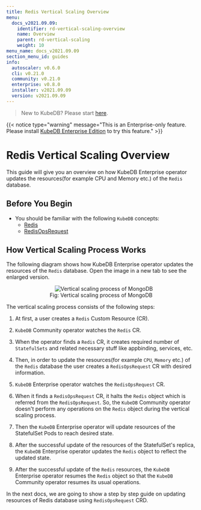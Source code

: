 ```yaml
---
title: Redis Vertical Scaling Overview
menu:
  docs_v2021.09.09:
    identifier: rd-vertical-scaling-overview
    name: Overview
    parent: rd-vertical-scaling
    weight: 10
menu_name: docs_v2021.09.09
section_menu_id: guides
info:
  autoscaler: v0.6.0
  cli: v0.21.0
  community: v0.21.0
  enterprise: v0.8.0
  installer: v2021.09.09
  version: v2021.09.09
---
```


> New to KubeDB? Please start [here](/docs/v2021.09.09/README).

{{< notice type="warning" message="This is an Enterprise-only feature. Please install [KubeDB Enterprise Edition](/docs/v2021.09.09/setup/install/enterprise) to try this feature." >}}

# Redis Vertical Scaling Overview

This guide will give you an overview on how KubeDB Enterprise operator updates the resources(for example CPU and Memory etc.) of the `Redis` database.

## Before You Begin

- You should be familiar with the following `KubeDB` concepts:
  - [Redis](/docs/v2021.09.09/guides/redis/concepts/redis)
  - [RedisOpsRequest](/docs/v2021.09.09/guides/redis/concepts/opsrequest)

## How Vertical Scaling Process Works

The following diagram shows how KubeDB Enterprise operator updates the resources of the `Redis` database. Open the image in a new tab to see the enlarged version.

<figure align="center">
  <img alt="Vertical scaling process of MongoDB" src="/docs/v2021.09.09/images/day-2-operation/mongodb/mg-vertical-scaling.svg">
<figcaption align="center">Fig: Vertical scaling process of MongoDB</figcaption>
</figure>

The vertical scaling process consists of the following steps:

1. At first, a user creates a `Redis` Custom Resource (CR).

2. `KubeDB` Community operator watches the `Redis` CR.

3. When the operator finds a `Redis` CR, it creates required number of `StatefulSets` and related necessary stuff like appbinding, services, etc.

4. Then, in order to update the resources(for example `CPU`, `Memory` etc.) of the `Redis` database the user creates a `RedisOpsRequest` CR with desired information.

5. `KubeDB` Enterprise operator watches the `RedisOpsRequest` CR.

6. When it finds a `RedisOpsRequest` CR, it halts the `Redis` object which is referred from the `RedisOpsRequest`. So, the `KubeDB` Community operator doesn't perform any operations on the `Redis` object during the vertical scaling process.  

7. Then the `KubeDB` Enterprise operator will update resources of the StatefulSet Pods to reach desired state.

8. After the successful update of the resources of the StatefulSet's replica, the `KubeDB` Enterprise operator updates the `Redis` object to reflect the updated state.

9. After the successful update  of the `Redis` resources, the `KubeDB` Enterprise operator resumes the `Redis` object so that the `KubeDB` Community operator resumes its usual operations.

In the next docs, we are going to show a step by step guide on updating resources of Redis database using `RedisOpsRequest` CRD.